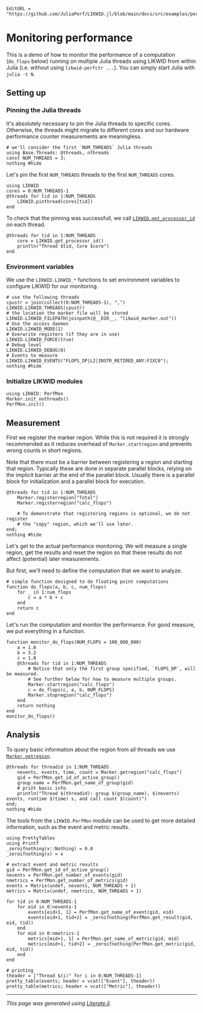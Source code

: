 ```@meta
EditURL = "https://github.com/JuliaPerf/LIKWID.jl/blob/main/docs/src/examples/perfmon.jl"
```

# Monitoring performance

This is a demo of how to monitor the performance of a computation (`do_flops` below)
running on multiple Julia threads using LIKWID from within Julia (i.e. without using `likwid-perfctr ...`).
You can simply start Julia with `julia -t N`.

## Setting up

### Pinning the Julia threads

It's absolutely necessary to pin the Julia threads to specific cores.
Otherwise, the threads might migrate to different cores and our hardware performance
counter measurements are meaningless.

````@example perfmon
# we'll consider the first `NUM_THREADS` Julia threads
using Base.Threads: @threads, nthreads
const NUM_THREADS = 3;
nothing #hide
````

Let's pin the first `NUM_THREADS` threads to the first `NUM_THREADS` cores.

````@example perfmon
using LIKWID
cores = 0:NUM_THREADS-1
@threads for tid in 1:NUM_THREADS
    LIKWID.pinthread(cores[tid])
end
````

To check that the pinning was successfull, we call [`LIKWID.get_processor_id`](@ref) on each thread.

````@example perfmon
@threads for tid in 1:NUM_THREADS
    core = LIKWID.get_processor_id()
    println("Thread $tid, Core $core")
end
````

### Environment variables

We use the `LIKWID.LIKWID_*` functions to set environment variables to configure LIKWID for our
monitoring.

````@example perfmon
# use the following threads
cpustr = join(collect(0:NUM_THREADS-1), ",")
LIKWID.LIKWID_THREADS(cpustr)
# the location the marker file will be stored
LIKWID.LIKWID_FILEPATH(joinpath(@__DIR__, "likwid_marker.out"))
# Use the access daemon
LIKWID.LIKWID_MODE(1)
# Overwrite registers (if they are in use)
LIKWID.LIKWID_FORCE(true)
# Debug level
LIKWID.LIKWID_DEBUG(0)
# Events to measure
LIKWID.LIKWID_EVENTS("FLOPS_DP|L2|INSTR_RETIRED_ANY:FIXC0");
nothing #hide
````

### Initialize LIKWID modules

````@example perfmon
using LIKWID: PerfMon
Marker.init_nothreads()
PerfMon.init()
````

## Measurement

First we register the marker region. While this is not required
it is strongly recommended as it reduces overhead of `Marker.startregion`
and prevents wrong counts in short regions.

Note that there must be a barrier between registering a region and starting that
region. Typically these are done in separate parallel blocks, relying on
the implicit barrier at the end of the parallel block. Usually there is
a parallel block for initialization and a parallel block for execution.

````@example perfmon
@threads for tid in 1:NUM_THREADS
    Marker.registerregion("Total")
    Marker.registerregion("calc_flops")

    # To demonstrate that registering regions is optional, we do not register
    # the "copy" region, which we'll use later.
end;
nothing #hide
````

Let's get to the actual performance monitoring.
We will measure a single region, get the results
and reset the region so that these results
do not affect (potential) later measurements.

But first, we'll need to define the computation
that we want to analyze.

````@example perfmon
# simple function designed to do floating point computations
function do_flops(a, b, c, num_flops)
    for _ in 1:num_flops
        c = a * b + c
    end
    return c
end
````

Let's run the computation and monitor the performance. For good measure,
we put everything in a function.

````@example perfmon
function monitor_do_flops(NUM_FLOPS = 100_000_000)
    a = 1.8
    b = 3.2
    c = 1.0
    @threads for tid in 1:NUM_THREADS
        # Notice that only the first group specified, `FLOPS_DP`, will be measured.
        # See further below for how to measure multiple groups.
        Marker.startregion("calc_flops")
        c = do_flops(c, a, b, NUM_FLOPS)
        Marker.stopregion("calc_flops")
    end
    return nothing
end
monitor_do_flops()
````

## Analysis

To query basic information about the region from all threads
we use [`Marker.getregion`](@ref).

````@example perfmon
@threads for threadid in 1:NUM_THREADS
    nevents, events, time, count = Marker.getregion("calc_flops")
    gid = PerfMon.get_id_of_active_group()
    group_name = PerfMon.get_name_of_group(gid)
    # print basic info
    println("Thread $(threadid): group $(group_name), $(nevents) events, runtime $(time) s, and call count $(count)")
end;
nothing #hide
````

The tools from the `LIKWID.PerfMon` module can be used to get more detailed information,
such as the event and metric results.

````@example perfmon
using PrettyTables
using Printf
_zeroifnothing(x::Nothing) = 0.0
_zeroifnothing(x) = x

# extract event and metric results
gid = PerfMon.get_id_of_active_group()
nevents = PerfMon.get_number_of_events(gid)
nmetrics = PerfMon.get_number_of_metrics(gid)
events = Matrix(undef, nevents, NUM_THREADS + 1)
metrics = Matrix(undef, nmetrics, NUM_THREADS + 1)

for tid in 0:NUM_THREADS-1
    for eid in 0:nevents-1
        events[eid+1, 1] = PerfMon.get_name_of_event(gid, eid)
        events[eid+1, tid+2] = _zeroifnothing(PerfMon.get_result(gid, eid, tid))
    end
    for mid in 0:nmetrics-1
        metrics[mid+1, 1] = PerfMon.get_name_of_metric(gid, mid)
        metrics[mid+1, tid+2] = _zeroifnothing(PerfMon.get_metric(gid, mid, tid))
    end
end

# printing
theader = ["Thread $(i)" for i in 0:NUM_THREADS-1]
pretty_table(events; header = vcat(["Event"], theader))
pretty_table(metrics; header = vcat(["Metric"], theader))
````

---

*This page was generated using [Literate.jl](https://github.com/fredrikekre/Literate.jl).*

